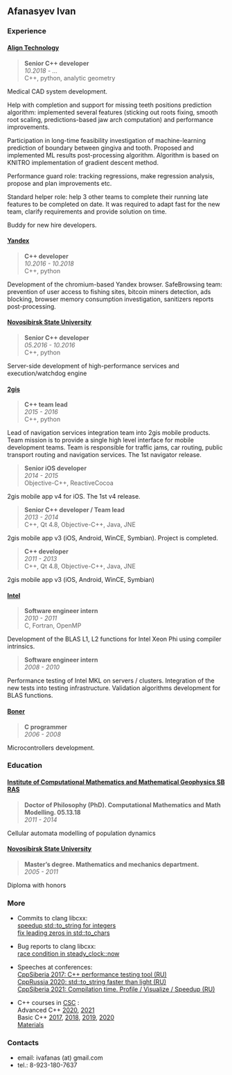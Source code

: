 ## Afanasyev Ivan

### Experience

#### [Align Technology](https://aligntech.com)

> **Senior C++ developer**  
> *10.2018 - …*  
> C++, python, analytic geometry

Medical CAD system development.

Help with completion and support for missing teeth positions prediction
algorithm: implemented several features (sticking out roots fixing,
smooth root scaling, predictions-based jaw arch computation) and
performance improvements.

Participation in long-time feasibility investigation of machine-learning
prediction of boundary between gingiva and tooth. Proposed and implemented
ML results post-processing algorithm. Algorithm is based on KNITRO
implementation of gradient descent method.

Performance guard role: tracking regressions, make regression analysis, propose
and plan improvements etc.

Standard helper role: help 3 other teams to complete their running late features
to be completed on date. It was required to adapt fast for the new team, clarify
requirements and provide solution on time.

Buddy for new hire developers.

#### [Yandex](https://yandex.ru/)

> **C++ developer**  
> *10.2016 - 10.2018*  
> C++, python

Development of the chromium-based Yandex browser. SafeBrowsing
team: prevention of user access to fishing sites, bitcoin miners detection,
ads blocking, browser memory consumption investigation, sanitizers
reports post-processing.

#### [Novosibirsk State University](https://www.nsu.ru)

> **Senior C++ developer**  
> *05.2016 - 10.2016*  
> C++, python

Server-side development of high-performance services and execution/watchdog engine

#### [2gis](https://2gis.ru/)

> **C++ team lead**  
> *2015 - 2016*  
> C++, python

Lead of navigation services integration team into 2gis mobile
products. Team mission is to provide a single high level interface for
mobile development teams. Team is responsible for traffic jams, car routing,
public transport routing and navigation services. The 1st navigator release.

> **Senior iOS developer**  
> *2014 - 2015*  
> Objective-C++, ReactiveCocoa

2gis mobile app v4 for iOS. The 1st v4 release.

> **Senior С++ developer / Team lead**  
> *2013 - 2014*  
> C++, Qt 4.8, Objective-C++, Java, JNE

2gis mobile app v3 (iOS, Android, WinCE, Symbian). Project is completed.

> **С++ developer**  
> *2011 - 2013*  
> C++, Qt 4.8, Objective-C++, Java, JNE

2gis mobile app v3 (iOS, Android, WinCE, Symbian)

#### [Intel](https://www.intel.com)

> **Software engineer intern**  
> *2010 - 2011*  
> C, Fortran, OpenMP

Development of the BLAS L1, L2 functions for Intel Xeon Phi using compiler intrinsics.

> **Software engineer intern**  
> *2008 - 2010*

Performance testing of Intel MKL on servers / clusters.
Integration of the new tests into testing infrastructure.
Validation algorithms development for BLAS functions.

#### [Boner](http://boner.ru)

> **C programmer**  
> *2006 - 2008*  

Microcontrollers development.

### Education

#### [Institute of Computational Mathematics and Mathematical Geophysics SB RAS](https://icmmg.nsc.ru)

> **Doctor of Philosophy (PhD). Computational Mathematics and Math Modelling. 05.13.18**  
> *2011 - 2014*

Cellular automata modelling of population dynamics

#### [Novosibirsk State University](https://www.nsu.ru)

> **Master’s degree. Mathematics and mechanics department.**  
> *2005 - 2011*  

Diploma with honors

### More

* Commits to clang libcxx:  
  [speedup std::to_string for integers](https://reviews.llvm.org/D59178)  
  [fix leading zeros in std::to_chars](https://reviews.llvm.org/D63047)

* Bug reports to clang libcxx:  
  [race condition in steady_clock::now](https://bugs.llvm.org/show_bug.cgi?id=41323#c4)

* Speeches at conferences:  
  [CppSiberia 2017: C++ performance testing tool (RU)](https://www.youtube.com/watch?v=K_YkyXeZ8tU)  
  [CppRussia  2020: std::to_string faster than light (RU)](https://www.youtube.com/watch?v=xCv84sSz204)  
  [CppSiberia 2021: Compilation time. Profile / Visualize / Speedup (RU)](https://youtu.be/-CrFf7VRx3E?t=13313)  

* C++ courses in [CSC](https://compscicenter.ru/) :  
  Advanced C++
  [2020](https://my.compscicenter.ru/courses/2021-spring/2.914-cpp-2/),
  [2021](https://my.compscicenter.ru/courses/2020-spring/2.500-cpp-2/)  
  Basic C++
  [2017](https://my.compscicenter.ru/courses/2017-autumn/2.320-cpp-1/),
  [2018](https://my.compscicenter.ru/courses/2018-autumn/2.388-cpp-1/),
  [2019](https://my.compscicenter.ru/courses/2019-autumn/2.453-cpp-1/),
  [2020](https://my.compscicenter.ru/courses/2020-spring/2.500-cpp-2/)  
  [Materials](https://github.com/ivafanas/cpp_shad_students)

### Contacts
* email: ivafanas (at) gmail.com
* tel.: 8-923-180-7637
